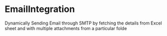 # EmailIntegration
Dynamically Sending Email through SMTP by fetching the details from Excel sheet and with multiple attachments from a particular folde
